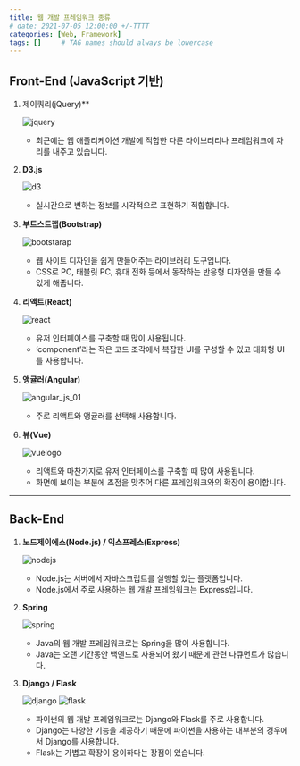 ```yaml
---
title: 웹 개발 프레임워크 종류
# date: 2021-07-05 12:00:00 +/-TTTT
categories: [Web, Framework]
tags: []     # TAG names should always be lowercase
---
```


## Front-End (JavaScript 기반)

1. 제이쿼리(jQuery)**

   ![jquery](https://user-images.githubusercontent.com/67721382/126048847-06e55728-5202-46c3-8833-d97332dcf3fd.png)
   - 최근에는 웹 애플리케이션 개발에 적합한 다른 라이브러리나 프레임워크에 자리를 내주고 있습니다.

2. **D3.js**

   ![d3](https://user-images.githubusercontent.com/67721382/126048974-0385b3b0-909d-418c-b1ac-9a239f132f8d.jpg)
   - 실시간으로 변하는 정보를 시각적으로 표현하기 적합합니다.

3. **부트스트랩(Bootstrap)**

   ![bootstarap](https://user-images.githubusercontent.com/67721382/126048973-84323c50-0bed-412d-a7e8-4f6504ab0cc2.jpg)
   - 웹 사이트 디자인을 쉽게 만들어주는 라이브러리 도구입니다.
   - CSS로 PC, 태블릿 PC, 휴대 전화 등에서 동작하는 반응형 디자인을 만들 수 있게 해줍니다.
   
4. **리액트(React)**

   ![react](https://user-images.githubusercontent.com/67721382/126048977-6bfac11d-18a3-4a51-80fe-7573d08bde10.png)
   -  유저 인터페이스를 구축할 때 많이 사용됩니다.
   -  ‘component’라는 작은 코드 조각에서 복잡한 UI를 구성할 수 있고 대화형 UI를 사용합니다.

5. **앵귤러(Angular)**

   ![angular_js_01](https://user-images.githubusercontent.com/67721382/126049054-9a7982d7-26cb-4822-a310-f7c9c2946250.png)
   - 주로 리액트와 앵귤러를 선택해 사용합니다.

6. **뷰(Vue)**

   ![vuelogo](https://user-images.githubusercontent.com/67721382/126049059-094115b8-d5c9-4766-a9fe-3c03ed7ea2dc.png)
   - 리액트와 마찬가지로 유저 인터페이스를 구축할 때 많이 사용됩니다.
   - 화면에 보이는 부분에 초점을 맞추어 다른 프레임워크와의 확장이 용이합니다.

---
## Back-End
1. **노드제이에스(Node.js) / 익스프레스(Express)**

   ![nodejs](https://user-images.githubusercontent.com/67721382/126049058-ab317925-97ed-4f79-8cce-a1d978f39dc7.png)
   - Node.js는 서버에서 자바스크립트를 실행할 있는 플랫폼입니다.
   - Node.js에서 주로 사용하는 웹 개발 프레임워크는 Express입니다.

2. **Spring**

   ![spring](https://user-images.githubusercontent.com/67721382/126049113-a880944f-34bb-48aa-a95f-1dfcb8c8cbd7.png)
   - Java의 웹 개발 프레임워크로는 Spring을 많이 사용합니다.
   - Java는 오랜 기간동안 백엔드로 사용되어 왔기 때문에 관련 다큐먼트가 많습니다.

3. **Django / Flask**

   ![django](https://user-images.githubusercontent.com/67721382/126049055-941373ed-1ba5-4aa4-aea5-3475cf310708.jpg)  ![flask](https://user-images.githubusercontent.com/67721382/126049056-fc44971c-cd65-4169-8548-12e07c3d15c0.png)
   - 파이썬의 웹 개발 프레임워크로는 Django와 Flask를 주로 사용합니다.
   - Django는 다양한 기능을 제공하기 때문에 파이썬을 사용하는 대부분의 경우에서 Django를 사용합니다.
   - Flask는 가볍고 확장이 용이하다는 장점이 있습니다.